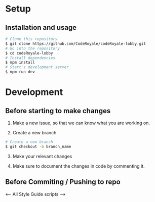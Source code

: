 # Setup

## Installation and usage

```bash
# Clone this repository
$ git clone https://github.com/CodeRoyale/codeRoyale-lobby.git
# Go into the repository
$ cd codeRoyale-lobby
# Install dependencies
$ npm install
# Start's development server
$ npm run dev
```

# Development

## Before starting to make changes

1. Make a new issue, so that we can know what you are working on.

2. Create a new branch

```bash
# Create a new branch
$ git checkout -b branch_name
```

3. Make your relevant changes

4. Make sure to document the changes in code by commenting it.

## Before Commiting / Pushing to repo

<-- All Style Guide scripts -->
